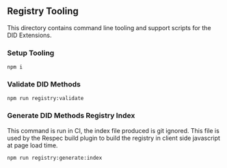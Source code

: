 ## Registry Tooling

This directory contains command line tooling and support scripts for the DID
Extensions.

### Setup Tooling

```
npm i
```

### Validate DID Methods

```
npm run registry:validate
```

### Generate DID Methods Registry Index

This command is run in CI, the index file produced is git ignored. This file is
used by the Respec build plugin to build the registry in client side javascript
at page load time.

```
npm run registry:generate:index
```